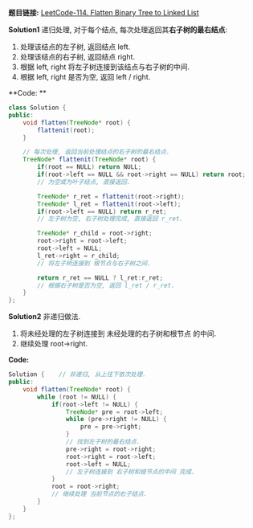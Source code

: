 **题目链接:**
[LeetCode-114. Flatten Binary Tree to Linked List](https://leetcode.com/problems/flatten-binary-tree-to-linked-list/)

**Solution1**
递归处理, 对于每个结点, 每次处理返回其**右子树的最右结点**:
1. 处理该结点的左子树, 返回结点 left.
2. 处理该结点的右子树, 返回结点 right.
3. 根据 left, right 将左子树连接到该结点与右子树的中间.
4. 根据 left, right 是否为空, 返回 left / right.

**Code: **
```java
class Solution {
public:
    void flatten(TreeNode* root) {
    	flattenit(root);
    }

    // 每次处理, 返回当前处理结点的右子树的最右结点.
    TreeNode* flattenit(TreeNode* root) {
    	if(root == NULL) return NULL;
    	if(root->left == NULL && root->right == NULL) return root;
        // 为空或为叶子结点, 直接返回.

    	TreeNode* r_ret = flattenit(root->right);
    	TreeNode* l_ret = flattenit(root->left);
    	if(root->left == NULL) return r_ret;
        // 左子树为空, 右子树处理完成, 直接返回 r_ret.

    	TreeNode* r_child = root->right;
    	root->right = root->left;
    	root->left = NULL;
        l_ret->right = r_child;
        // 将左子树连接到 根节点与右子树之间.

    	return r_ret == NULL ? l_ret:r_ret;
        // 根据右子树是否为空, 返回 l_ret / r_ret.
    }
};
```

**Solution2**
非递归做法.
1. 将未经处理的左子树连接到 未经处理的右子树和根节点 的中间.
2. 继续处理 root->right.

**Code:**
```java
Solution {    // 非递归, 从上往下依次处理.
public:
    void flatten(TreeNode* root) {
        while (root != NULL) {
            if(root->left != NULL) {
                TreeNode* pre = root->left;
                while (pre->right != NULL) {
                    pre = pre->right;
                }
                // 找到左子树的最右结点.
                pre->right = root->right;
                root->right = root->left;
                root->left = NULL;
                // 左子树连接到 右子树和根节点的中间 完成.
            }
            root = root->right;
            // 继续处理 当前节点的右子结点.
        }
    }
};
```

